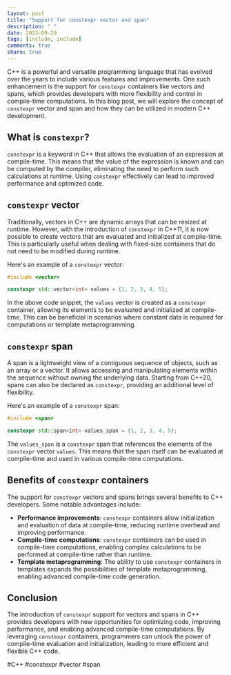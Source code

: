 ```yaml
---
layout: post
title: "Support for constexpr vector and span"
description: " "
date: 2023-09-29
tags: [include, include]
comments: true
share: true
---
```


C++ is a powerful and versatile programming language that has evolved over the years to include various features and improvements. One such enhancement is the support for `constexpr` containers like vectors and spans, which provides developers with more flexibility and control in compile-time computations. In this blog post, we will explore the concept of `constexpr` vector and span and how they can be utilized in modern C++ development.

## What is `constexpr`?

`constexpr` is a keyword in C++ that allows the evaluation of an expression at compile-time. This means that the value of the expression is known and can be computed by the compiler, eliminating the need to perform such calculations at runtime. Using `constexpr` effectively can lead to improved performance and optimized code.

## `constexpr` vector

Traditionally, vectors in C++ are dynamic arrays that can be resized at runtime. However, with the introduction of `constexpr` in C++11, it is now possible to create vectors that are evaluated and initialized at compile-time. This is particularly useful when dealing with fixed-size containers that do not need to be modified during runtime.

Here's an example of a `constexpr` vector:

```cpp
#include <vector>

constexpr std::vector<int> values = {1, 2, 3, 4, 5};
```

In the above code snippet, the `values` vector is created as a `constexpr` container, allowing its elements to be evaluated and initialized at compile-time. This can be beneficial in scenarios where constant data is required for computations or template metaprogramming.

## `constexpr` span

A span is a lightweight view of a contiguous sequence of objects, such as an array or a vector. It allows accessing and manipulating elements within the sequence without owning the underlying data. Starting from C++20, spans can also be declared as `constexpr`, providing an additional level of flexibility.

Here's an example of a `constexpr` span:

```cpp
#include <span>

constexpr std::span<int> values_span = {1, 2, 3, 4, 5};
```

The `values_span` is a `constexpr` span that references the elements of the `constexpr` vector `values`. This means that the span itself can be evaluated at compile-time and used in various compile-time computations.

## Benefits of `constexpr` containers

The support for `constexpr` vectors and spans brings several benefits to C++ developers. Some notable advantages include:

- **Performance improvements**: `constexpr` containers allow initialization and evaluation of data at compile-time, reducing runtime overhead and improving performance.
- **Compile-time computations**: `constexpr` containers can be used in compile-time computations, enabling complex calculations to be performed at compile-time rather than runtime.
- **Template metaprogramming**: The ability to use `constexpr` containers in templates expands the possibilities of template metaprogramming, enabling advanced compile-time code generation.

## Conclusion

The introduction of `constexpr` support for vectors and spans in C++ provides developers with new opportunities for optimizing code, improving performance, and enabling advanced compile-time computations. By leveraging `constexpr` containers, programmers can unlock the power of compile-time evaluation and initialization, leading to more efficient and flexible C++ code.

#C++ #constexpr #vector #span